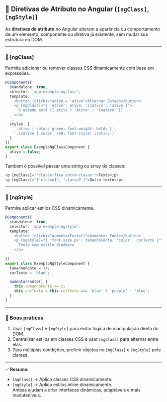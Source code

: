 ## 📌 Diretivas de Atributo no Angular (`[ngClass]`, `[ngStyle]`)

As **diretivas de atributo** no Angular alteram a aparência ou comportamento de um elemento, componente ou diretiva já existente, sem mudar sua estrutura no DOM.

---

### 🔹 [ngClass]
Permite adicionar ou remover classes CSS dinamicamente com base em expressões.

```ts
@Component({
  standalone: true,
  selector: 'app-exemplo-ngclass',
  template: `
    <button (click)="ativo = !ativo">Alternar Estado</button>
    <p [ngClass]="{ 'ativo': ativo, 'inativo': !ativo }">
      O estado está {{ ativo ? 'Ativo' : 'Inativo' }}
    </p>
  `,
  styles: [
    `.ativo { color: green; font-weight: bold; }`,
    `.inativo { color: red; font-style: italic; }`
  ]
})
export class ExemploNgClassComponent {
  ativo = false;
}
```

Também é possível passar uma string ou array de classes:
```ts
<p [ngClass]="'classe-fixa outra-classe'">Texto</p>
<p [ngClass]="['classe1', 'classe2']">Outro texto</p>
```

---

### 🔹 [ngStyle]
Permite aplicar estilos CSS dinamicamente.

```ts
@Component({
  standalone: true,
  selector: 'app-exemplo-ngstyle',
  template: `
    <button (click)="aumentarFonte()">Aumentar Fonte</button>
    <p [ngStyle]="{ 'font-size.px': tamanhoFonte, 'color': corTexto }">
      Texto com estilo dinâmico
    </p>
  `
})
export class ExemploNgStyleComponent {
  tamanhoFonte = 14;
  corTexto = 'blue';

  aumentarFonte() {
    this.tamanhoFonte += 2;
    this.corTexto = this.corTexto === 'blue' ? 'purple' : 'blue';
  }
}
```

---

### 📌 Boas práticas
1. Usar `[ngClass]` e `[ngStyle]` para evitar lógica de manipulação direta do DOM.
2. Centralizar estilos em classes CSS e usar `[ngClass]` para alternar entre elas.
3. Para múltiplas condições, preferir objetos no `[ngClass]` e `[ngStyle]` pela clareza.

---

✅ **Resumo:**  
- `[ngClass]` → Aplica classes CSS dinamicamente.  
- `[ngStyle]` → Aplica estilos inline dinamicamente.  
Ambas ajudam a criar interfaces dinâmicas, adaptáveis e mais manuteníveis.
